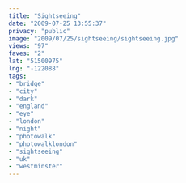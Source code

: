 ```yaml
---
title: "Sightseeing"
date: "2009-07-25 13:55:37"
privacy: "public"
image: "2009/07/25/sightseeing/sightseeing.jpg"
views: "97"
faves: "2"
lat: "51500975"
lng: "-122088"
tags:
- "bridge"
- "city"
- "dark"
- "england"
- "eye"
- "london"
- "night"
- "photowalk"
- "photowalklondon"
- "sightseeing"
- "uk"
- "westminster"
---
```

<a href="/photos/2009/07/25/sightseeing" rel="nofollow"></a>
